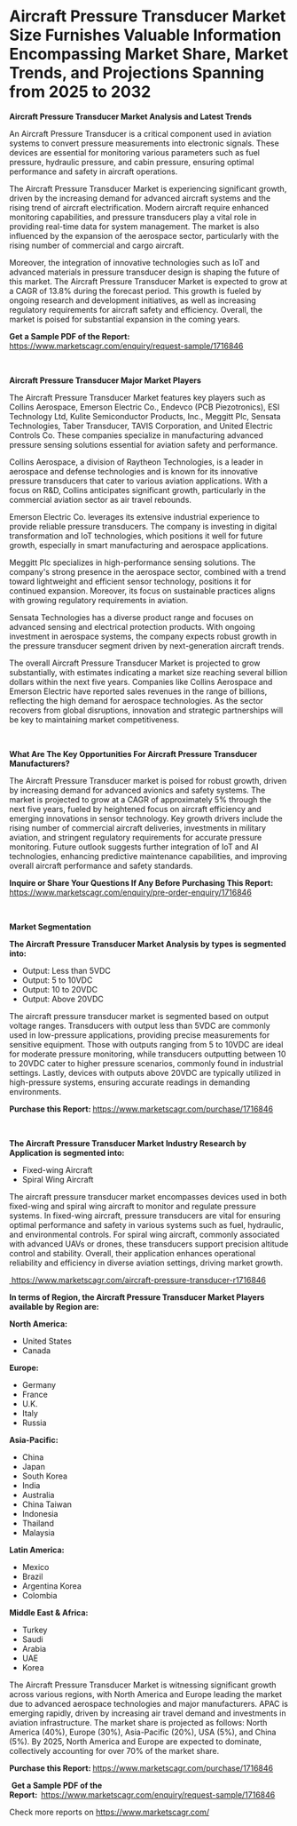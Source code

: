 <p><h1>Aircraft Pressure Transducer Market Size Furnishes Valuable Information Encompassing Market Share, Market Trends, and Projections Spanning from 2025 to 2032</h1></p><p><strong>Aircraft Pressure Transducer Market Analysis and Latest Trends</strong></p>
<p><p>An Aircraft Pressure Transducer is a critical component used in aviation systems to convert pressure measurements into electronic signals. These devices are essential for monitoring various parameters such as fuel pressure, hydraulic pressure, and cabin pressure, ensuring optimal performance and safety in aircraft operations.</p><p>The Aircraft Pressure Transducer Market is experiencing significant growth, driven by the increasing demand for advanced aircraft systems and the rising trend of aircraft electrification. Modern aircraft require enhanced monitoring capabilities, and pressure transducers play a vital role in providing real-time data for system management. The market is also influenced by the expansion of the aerospace sector, particularly with the rising number of commercial and cargo aircraft. </p><p>Moreover, the integration of innovative technologies such as IoT and advanced materials in pressure transducer design is shaping the future of this market. The Aircraft Pressure Transducer Market is expected to grow at a CAGR of 13.8% during the forecast period. This growth is fueled by ongoing research and development initiatives, as well as increasing regulatory requirements for aircraft safety and efficiency. Overall, the market is poised for substantial expansion in the coming years.</p></p>
<p><strong>Get a Sample PDF of the Report:&nbsp;</strong> <a href="https://www.marketscagr.com/enquiry/request-sample/1716846?utm_campaign=2822&utm_medium=2&utm_source=Github&utm_content=ia&utm_term=25032025&utm_id=aircraft-pressure-transducer">https://www.marketscagr.com/enquiry/request-sample/1716846</a></p>
<p>&nbsp;</p>
<p><strong>Aircraft Pressure Transducer Major Market Players</strong></p>
<p><p>The Aircraft Pressure Transducer Market features key players such as Collins Aerospace, Emerson Electric Co., Endevco (PCB Piezotronics), ESI Technology Ltd, Kulite Semiconductor Products, Inc., Meggitt Plc, Sensata Technologies, Taber Transducer, TAVIS Corporation, and United Electric Controls Co. These companies specialize in manufacturing advanced pressure sensing solutions essential for aviation safety and performance.</p><p>Collins Aerospace, a division of Raytheon Technologies, is a leader in aerospace and defense technologies and is known for its innovative pressure transducers that cater to various aviation applications. With a focus on R&D, Collins anticipates significant growth, particularly in the commercial aviation sector as air travel rebounds.</p><p>Emerson Electric Co. leverages its extensive industrial experience to provide reliable pressure transducers. The company is investing in digital transformation and IoT technologies, which positions it well for future growth, especially in smart manufacturing and aerospace applications.</p><p>Meggitt Plc specializes in high-performance sensing solutions. The company's strong presence in the aerospace sector, combined with a trend toward lightweight and efficient sensor technology, positions it for continued expansion. Moreover, its focus on sustainable practices aligns with growing regulatory requirements in aviation.</p><p>Sensata Technologies has a diverse product range and focuses on advanced sensing and electrical protection products. With ongoing investment in aerospace systems, the company expects robust growth in the pressure transducer segment driven by next-generation aircraft trends.</p><p>The overall Aircraft Pressure Transducer Market is projected to grow substantially, with estimates indicating a market size reaching several billion dollars within the next five years. Companies like Collins Aerospace and Emerson Electric have reported sales revenues in the range of billions, reflecting the high demand for aerospace technologies. As the sector recovers from global disruptions, innovation and strategic partnerships will be key to maintaining market competitiveness.</p></p>
<p>&nbsp;</p>
<p><strong>What Are The Key Opportunities For Aircraft Pressure Transducer Manufacturers?</strong></p>
<p><p>The Aircraft Pressure Transducer market is poised for robust growth, driven by increasing demand for advanced avionics and safety systems. The market is projected to grow at a CAGR of approximately 5% through the next five years, fueled by heightened focus on aircraft efficiency and emerging innovations in sensor technology. Key growth drivers include the rising number of commercial aircraft deliveries, investments in military aviation, and stringent regulatory requirements for accurate pressure monitoring. Future outlook suggests further integration of IoT and AI technologies, enhancing predictive maintenance capabilities, and improving overall aircraft performance and safety standards.</p></p>
<p><strong>Inquire or Share Your Questions If Any Before Purchasing This Report:</strong> <a href="https://www.marketscagr.com/enquiry/pre-order-enquiry/1716846?utm_campaign=2822&utm_medium=2&utm_source=Github&utm_content=ia&utm_term=25032025&utm_id=aircraft-pressure-transducer">https://www.marketscagr.com/enquiry/pre-order-enquiry/1716846</a></p>
<p>&nbsp;</p>
<p><strong>Market Segmentation</strong></p>
<p><strong>The Aircraft Pressure Transducer Market Analysis by types is segmented into:</strong></p>
<p><ul><li>Output: Less than 5VDC</li><li>Output: 5 to 10VDC</li><li>Output: 10 to 20VDC</li><li>Output: Above 20VDC</li></ul></p>
<p><p>The aircraft pressure transducer market is segmented based on output voltage ranges. Transducers with output less than 5VDC are commonly used in low-pressure applications, providing precise measurements for sensitive equipment. Those with outputs ranging from 5 to 10VDC are ideal for moderate pressure monitoring, while transducers outputting between 10 to 20VDC cater to higher pressure scenarios, commonly found in industrial settings. Lastly, devices with outputs above 20VDC are typically utilized in high-pressure systems, ensuring accurate readings in demanding environments.</p></p>
<p><strong>Purchase this Report:&nbsp;</strong><a href="https://www.marketscagr.com/purchase/1716846?utm_campaign=2822&utm_medium=2&utm_source=Github&utm_content=ia&utm_term=25032025&utm_id=aircraft-pressure-transducer">https://www.marketscagr.com/purchase/1716846</a></p>
<p>&nbsp;</p>
<p><strong>The Aircraft Pressure Transducer Market Industry Research by Application is segmented into:</strong></p>
<p><ul><li>Fixed-wing Aircraft</li><li>Spiral Wing Aircraft</li></ul></p>
<p><p>The aircraft pressure transducer market encompasses devices used in both fixed-wing and spiral wing aircraft to monitor and regulate pressure systems. In fixed-wing aircraft, pressure transducers are vital for ensuring optimal performance and safety in various systems such as fuel, hydraulic, and environmental controls. For spiral wing aircraft, commonly associated with advanced UAVs or drones, these transducers support precision altitude control and stability. Overall, their application enhances operational reliability and efficiency in diverse aviation settings, driving market growth.</p></p>
<p><a href="https://www.marketscagr.com/aircraft-pressure-transducer-r1716846?utm_campaign=2822&utm_medium=2&utm_source=Github&utm_content=ia&utm_term=25032025&utm_id=aircraft-pressure-transducer">&nbsp;https://www.marketscagr.com/aircraft-pressure-transducer-r1716846</a></p>
<p><strong>In terms of Region, the Aircraft Pressure Transducer Market Players available by Region are:</strong></p>
<p>
    <p> <strong> North America: </strong>
        <ul>
            <li>United States</li>
            <li>Canada</li>
        </ul>
        </p> 
    <p> <strong> Europe: </strong>
        <ul>
            <li>Germany</li>
            <li>France</li>
            <li>U.K.</li>
            <li>Italy</li>
            <li>Russia</li>
        </ul>
        </p> 
    <p> <strong> Asia-Pacific: </strong>
        <ul>
            <li>China</li>
            <li>Japan</li>
            <li>South Korea</li>
            <li>India</li>
            <li>Australia</li>
            <li>China Taiwan</li>
            <li>Indonesia</li>
            <li>Thailand</li>
            <li>Malaysia</li>
        </ul>
        </p> 
    <p> <strong> Latin America: </strong>
        <ul>
            <li>Mexico</li>
            <li>Brazil</li>
            <li>Argentina Korea</li>
            <li>Colombia</li>
        </ul>
        </p> 
    <p> <strong> Middle East & Africa: </strong>
        <ul>
            <li>Turkey</li>
            <li>Saudi</li>
            <li>Arabia</li>
            <li>UAE</li>
            <li>Korea</li>
        </ul>
    </p>
    </p>
<p><p>The Aircraft Pressure Transducer Market is witnessing significant growth across various regions, with North America and Europe leading the market due to advanced aerospace technologies and major manufacturers. APAC is emerging rapidly, driven by increasing air travel demand and investments in aviation infrastructure. The market share is projected as follows: North America (40%), Europe (30%), Asia-Pacific (20%), USA (5%), and China (5%). By 2025, North America and Europe are expected to dominate, collectively accounting for over 70% of the market share.</p></p>
<p><strong>Purchase this Report: </strong><a href="https://www.marketscagr.com/purchase/1716846?utm_campaign=2822&utm_medium=2&utm_source=Github&utm_content=ia&utm_term=25032025&utm_id=aircraft-pressure-transducer">https://www.marketscagr.com/purchase/1716846</a></p>
<p>&nbsp;<strong>Get a Sample PDF of the Report:&nbsp;&nbsp;</strong><a href="https://www.marketscagr.com/enquiry/request-sample/1716846?utm_campaign=2822&utm_medium=2&utm_source=Github&utm_content=ia&utm_term=25032025&utm_id=aircraft-pressure-transducer">https://www.marketscagr.com/enquiry/request-sample/1716846</a></p>
<p><strong></strong></p>
<p>Check more reports on <a href="https://www.marketscagr.com/?utm_campaign=2822&utm_medium=2&utm_source=Github&utm_content=ia&utm_term=25032025&utm_id=aircraft-pressure-transducer">https://www.marketscagr.com/</a></p>